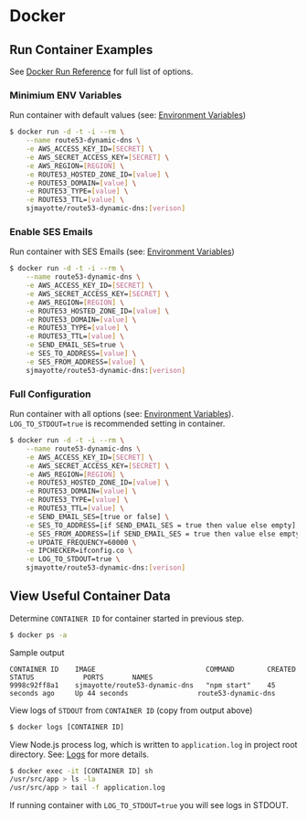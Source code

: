 # Docker
## Run Container Examples
See [Docker Run Reference](https://docs.docker.com/engine/reference/run/) for full list of options.

### Minimium ENV Variables
Run container with default values (see: [Environment Variables](/config/env/))
```bash
$ docker run -d -t -i --rm \
    --name route53-dynamic-dns \
    -e AWS_ACCESS_KEY_ID=[SECRET] \
    -e AWS_SECRET_ACCESS_KEY=[SECRET] \
    -e AWS_REGION=[REGION] \
    -e ROUTE53_HOSTED_ZONE_ID=[value] \
    -e ROUTE53_DOMAIN=[value] \
    -e ROUTE53_TYPE=[value] \
    -e ROUTE53_TTL=[value] \
    sjmayotte/route53-dynamic-dns:[verison]
```

### Enable SES Emails
Run container with SES Emails  (see: [Environment Variables](/config/env/))
```bash
$ docker run -d -t -i --rm \
    --name route53-dynamic-dns \
    -e AWS_ACCESS_KEY_ID=[SECRET] \
    -e AWS_SECRET_ACCESS_KEY=[SECRET] \
    -e AWS_REGION=[REGION] \
    -e ROUTE53_HOSTED_ZONE_ID=[value] \
    -e ROUTE53_DOMAIN=[value] \
    -e ROUTE53_TYPE=[value] \
    -e ROUTE53_TTL=[value] \
    -e SEND_EMAIL_SES=true \
    -e SES_TO_ADDRESS=[value] \
    -e SES_FROM_ADDRESS=[value] \
    sjmayotte/route53-dynamic-dns:[verison]
```

### Full Configuration
Run container with all options (see: [Environment Variables](/config/env/)).  `LOG_TO_STDOUT=true` is recommended setting in container.
```bash
$ docker run -d -t -i --rm \
    --name route53-dynamic-dns \
    -e AWS_ACCESS_KEY_ID=[SECRET] \
    -e AWS_SECRET_ACCESS_KEY=[SECRET] \
    -e AWS_REGION=[REGION] \
    -e ROUTE53_HOSTED_ZONE_ID=[value] \
    -e ROUTE53_DOMAIN=[value] \
    -e ROUTE53_TYPE=[value] \
    -e ROUTE53_TTL=[value] \
    -e SEND_EMAIL_SES=[true or false] \
    -e SES_TO_ADDRESS=[if SEND_EMAIL_SES = true then value else empty] \
    -e SES_FROM_ADDRESS=[if SEND_EMAIL_SES = true then value else empty] \
    -e UPDATE_FREQUENCY=60000 \
    -e IPCHECKER=ifconfig.co \
    -e LOG_TO_STDOUT=true \
    sjmayotte/route53-dynamic-dns:[verison]
```

## View Useful Container Data
Determine `CONTAINER ID` for container started in previous step.
```bash
$ docker ps -a
```
Sample output
```
CONTAINER ID    IMAGE                           COMMAND        CREATED            STATUS            PORTS       NAMES
9998c92ff8a1    sjmayotte/route53-dynamic-dns   "npm start"    45 seconds ago     Up 44 seconds                 route53-dynamic-dns
```
View logs of `STDOUT` from `CONTAINER ID` (copy from output above)
```bash
$ docker logs [CONTAINER ID]
```
View Node.js process log, which is written to `application.log` in project root directory.  See: [Logs](/usage/logs/) for more details.
```bash
$ docker exec -it [CONTAINER ID] sh
/usr/src/app > ls -la
/usr/src/app > tail -f application.log
```
If running container with `LOG_TO_STDOUT=true` you will see logs in STDOUT.